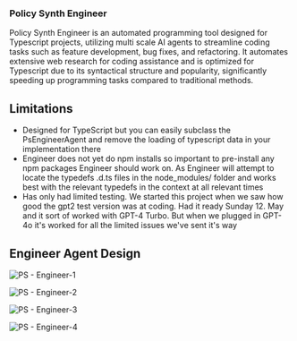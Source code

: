 ### Policy Synth Engineer
Policy Synth Engineer is an automated programming tool designed for Typescript projects, utilizing multi scale AI agents to streamline coding tasks such as feature development, bug fixes, and refactoring. It automates extensive web research for coding assistance and is optimized for Typescript due to its syntactical structure and popularity, significantly speeding up programming tasks compared to traditional methods.

## Limitations
* Designed for TypeScript but you can easily subclass the PsEngineerAgent and remove the loading of typescript data in your implementation there
* Engineer does not yet do npm installs so important to pre-install any npm packages Engineer should work on. As Engineer will attempt to locate the typedefs .d.ts files in the node_modules/ folder and works best with the relevant typedefs in the context at all relevant times
* Has only had limited testing. We started this project when we saw how good the gpt2 test version was at coding. Had it ready Sunday 12. May and it sort of worked with GPT-4 Turbo. But when we plugged in GPT-4o it's worked for all the limited issues we've sent it's way

## Engineer Agent Design

![PS - Engineer-1](https://github.com/CitizensFoundation/policy-synth/assets/43699/29f01ea9-6809-4f8f-be94-f7e0a9cf0425)

![PS - Engineer-2](https://github.com/CitizensFoundation/policy-synth/assets/43699/79257d07-f800-4419-8d32-cbc994307b4e)

![PS - Engineer-3](https://github.com/CitizensFoundation/policy-synth/assets/43699/80612116-401f-49ae-bda1-1ea5ffccd3bc)

![PS - Engineer-4](https://github.com/CitizensFoundation/policy-synth/assets/43699/1c8a421a-3ef7-4b11-ae68-e19ffff9c05b)
